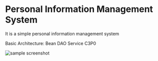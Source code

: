 # Personal Information Management System
It is a simple personal information management system

Basic Architecture: Bean DAO Service C3P0


![sample screenshot](https://raw.github.com/sddm/sddm/master/src/greeter/theme/maui.jpg)
